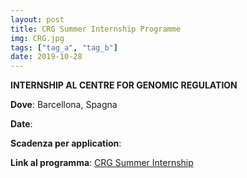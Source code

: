 ```yaml
---
layout: post
title: CRG Summer Internship Programme
img: CRG.jpg
tags: ["tag_a", "tag_b"]
date: 2019-10-28
---
```


**INTERNSHIP AL CENTRE FOR GENOMIC REGULATION**

**Dove**: Barcellona, Spagna

**Date**: 

**Scadenza per application**: 

**Link al programma**: [CRG Summer Internship](https://www.crg.eu/en/content/training-undergraduates/crg-summer-internship-programme)

